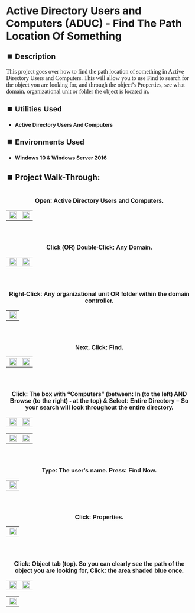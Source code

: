 <h1>Active Directory Users and Computers (ADUC) - Find The Path Location Of Something</h1>


<h2 style="font-family: Arial, sans-serif; font-size: 20px; font-weight: bold; margin-top: 24px; margin-bottom: 12px;">
⏹️ Description</h2>

<p style="font-family: Georgia, serif; font-size: 16px; margin-top: 12px; margin-bottom: 12px;">
This project goes over how to find the path location of something in Active Directory Users and Computers. This will allow you to use Find to search for the object you are looking for, and through the object’s Properties, see what domain, organizational unit or folder the object is located in.
</b>



<h2 style="font-family: Arial, sans-serif; font-size: 20px; font-weight: bold; margin-top: 24px; margin-bottom: 12px;">
⏹️ Utilities Used</h2>
  
<p style="font-family: Georgia, serif; font-size: 16px; margin-top: 12px; margin-bottom: 12px;">
 
 - <b>Active Directory Users And Computers</b>



<h2 style="font-family: Arial, sans-serif; font-size: 20px; font-weight: bold; margin-top: 24px; margin-bottom: 12px;"> 
⏹️ Environments Used </h2>

<p style="font-family: Georgia, serif; font-size: 16px; margin-top: 12px; margin-bottom: 12px;">
 
- <b>Windows 10 & Windows Server 2016</b>



<h2 style="font-family: Arial, sans-serif; font-size: 20px; font-weight: bold; margin-top: 24px; margin-bottom: 12px;"> 
<h2>
⏹️ Project Walk-Through:</h2>
 <br/>

<div style="text-align:center;">
  <span style="font-family: Arial, sans-serif; font-size: 16px;"><b>Open: Active Directory Users and Computers.</b></span>  
<br/>

<table>
  <tr>
    <td><img src="https://imgur.com/SSVWzqi.png" height="50%" width="100%" /></td>
    <td><img src="https://imgur.com/VIuwSyO.png" height="50%" width="100%" /></td>
  </tr>
</table>

<br /><br />


<div style="text-align:center;">
  <span style="font-family: Arial, sans-serif; font-size: 16px;"><b>Click (OR) Double-Click: Any Domain.</b></span>  
<br/>

<table>
  <tr>
    <td><img src="https://imgur.com/yZ9MRek.png" height="50%" width="100%" /></td>
    <td><img src="https://imgur.com/DrZ4l86.png" height="50%" width="100%" /></td>
  </tr>
</table>

<br /><br />


<div style="text-align:center;">
  <span style="font-family: Arial, sans-serif; font-size: 16px;"><b>Right-Click: Any organizational unit OR folder within the domain controller.</b></span>  
<br/>

<table>
  <tr>
    <td><img src="https://imgur.com/JkEkLL7.png" height="50%" width="100%" /></td>
  </tr>
</table>

<br /><br />


<div style="text-align:center;">
  <span style="font-family: Arial, sans-serif; font-size: 16px;"><b>Next, Click: Find.</b></span>  
<br/>

<table>
  <tr>
    <td><img src="https://imgur.com/oFnwmTB.png" height="50%" width="100%" /></td>
    <td><img src="https://imgur.com/tFJAf7u.png" height="50%" width="100%" /></td>
  </tr>
</table>

<br /><br />


<div style="text-align:center;">
  <span style="font-family: Arial, sans-serif; font-size: 16px;"><b>Click: The box with “Computers” (between: In (to the left) AND Browse (to the right) - at the top) & Select: Entire Directory – So your search will look throughout the entire directory.</b></span>  
<br/>

<table>
  <tr>
    <td><img src="https://imgur.com/a07DILN.png" height="50%" width="100%" /></td>
    <td><img src="https://imgur.com/dhe6QQ8.png" height="50%" width="100%" /></td>
  </tr>
</table>

<table>
  <tr>
    <td><img src="https://imgur.com/OYUGc5J.png" height="50%" width="100%" /></td>
    <td><img src="https://imgur.com/uhyRdE8.png" height="50%" width="100%" /></td>
  </tr>
</table>

<br /><br />


<div style="text-align:center;">
  <span style="font-family: Arial, sans-serif; font-size: 16px;"><b>Type: The user’s name. Press: Find Now.</b></span>  
<br/>

<table>
  <tr>
    <td><img src="https://imgur.com/ZpFhQJC.png" height="50%" width="100%" /></td>
  </tr>
</table>

<br /><br />


<div style="text-align:center;">
  <span style="font-family: Arial, sans-serif; font-size: 16px;"><b>Click: Properties.</b></span>  
<br/>

<table>
  <tr>
    <td><img src="https://imgur.com/RMFImgN.png" height="50%" width="100%" /></td>
  </tr>
</table>

<br /><br />


<div style="text-align:center;">
  <span style="font-family: Arial, sans-serif; font-size: 16px;"><b>Click: Object tab (top).  So you can clearly see the path of the object you are looking for, Click: the area shaded blue once.</b></span>  
<br/>

<table>
  <tr>
    <td><img src="https://imgur.com/miP1r06.png" height="50%" width="100%" /></td>
    <td><img src="https://imgur.com/RZg2hqV.png" height="50%" width="100%" /></td>
  </tr>
</table>

<table>
  <tr>
    <td><img src="https://imgur.com/aVGzJVD.png" height="50%" width="100%" /></td>
  </tr>
</table>

<br /><br />
